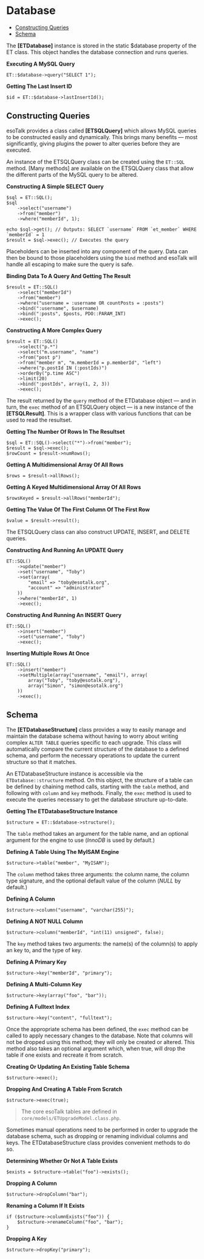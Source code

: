 # Database

- [Constructing Queries](#queries)
- [Schema](#schema)

The **[ETDatabase]** instance is stored in the static $database property of the ET class. This object handles the database connection and runs queries.

**Executing A MySQL Query**

	ET::$database->query("SELECT 1");
	
**Getting The Last Insert ID**

	$id = ET::$database->lastInsertId();

<a name="queries"></a>
## Constructing Queries

esoTalk provides a class called **[ETSQLQuery]** which allows MySQL queries to be constructed easily and dynamically. This brings many benefits — most significantly, giving plugins the power to alter queries before they are executed.

An instance of the ETSQLQuery class can be created using the `ET::SQL` method. [Many methods] are available on the ETSQLQuery class that allow the different parts of the MySQL query to be altered.

**Constructing A Simple SELECT Query**

	$sql = ET::SQL();
	$sql
		->select("username")
		->from("member")
		->where("memberId", 1);
	
	echo $sql->get(); // Outputs: SELECT `username` FROM `et_member` WHERE `memberId` = 1
	$result = $sql->exec(); // Executes the query

Placeholders can be inserted into any component of the query. Data can then be bound to those placeholders using the `bind` method and esoTalk will handle all escaping to make sure the query is safe.

**Binding Data To A Query And Getting The Result**

	$result = ET::SQL()
		->select("memberId")
		->from("member")
		->where("username = :username OR countPosts = :posts")
		->bind(":username", $username)
		->bind(":posts", $posts, PDO::PARAM_INT)
		->exec();
		
**Constructing A More Complex Query**

	$result = ET::SQL()
		->select("p.*")
		->select("m.username", "name")
		->from("post p")
		->from("member m", "m.memberId = p.memberId", "left")
		->where("p.postId IN (:postIds)")
		->orderBy("p.time ASC")
		->limit(20)
		->bind(":postIds", array(1, 2, 3))
		->exec();

The result returned by the `query` method of the ETDatabase object — and in turn, the `exec` method of an ETSQLQuery object — is a new instance of the **[ETSQLResult]**. This is a wrapper class with various functions that can be used to read the resultset.

**Getting The Number Of Rows In The Resultset**

	$sql = ET::SQL()->select("*")->from("member");
	$result = $sql->exec();
	$rowCount = $result->numRows();
	
**Getting A Multidimensional Array Of All Rows**
	
	$rows = $result->allRows();
	
**Getting A Keyed Multidimensional Array Of All Rows**

	$rowsKeyed = $result->allRows("memberId");
	
**Getting The Value Of The First Column Of The First Row**

	$value = $result->result();

The ETSQLQuery class can also construct UPDATE, INSERT, and DELETE queries.

**Constructing And Running An UPDATE Query**

	ET::SQL()
		->update("member")
		->set("username", "Toby")
		->set(array(
			"email" => "toby@esotalk.org",
			"account" => "administrator"
		))
		->where("memberId", 1)
		->exec();
		
**Constructing And Running An INSERT Query**

	ET::SQL()
		->insert("member")
		->set("username", "Toby")
		->exec();
		
**Inserting Multiple Rows At Once**

	ET::SQL()
		->insert("member")
		->setMultiple(array("username", "email"), array(
			array("Toby", "toby@esotalk.org"),
			array("Simon", "simon@esotalk.org")
		))
		->exec();
	
<a name="schema"></a>
## Schema

The **[ETDatabaseStructure]** class provides a way to easily manage and maintain the database schema without having to worry about writing complex `ALTER TABLE` queries specific to each upgrade. This class will automatically compare the current structure of the database to a defined schema, and perform the necessary operations to update the current structure so that it matches.

An ETDatabaseStructure instance is accessible via the `ETDatabase::structure` method. On this object, the structure of a table can be defined by chaining method calls, starting with the `table` method, and following with `column` and `key` methods. Finally, the `exec` method is used to execute the queries necessary to get the database structure up-to-date.

**Getting The ETDatabaseStructure Instance**

	$structure = ET::$database->structure();

The `table` method takes an argument for the table name, and an optional argument for the engine to use (*InnoDB* is used by default.)

**Defining A Table Using The MyISAM Engine**

	$structure->table("member", "MyISAM");

The `column` method takes three arguments: the column name, the column type signature, and the optional default value of the column (*NULL* by default.)

**Defining A Column**

	$structure->column("username", "varchar(255)");
	
**Defining A NOT NULL Column**

	$structure->column("memberId", "int(11) unsigned", false);

The `key` method takes two arguments: the name(s) of the column(s) to apply an key to, and the type of key.

**Defining A Primary Key**

	$structure->key("memberId", "primary");
	
**Defining A Multi-Column Key**

	$structure->key(array("foo", "bar"));
	
**Defining A Fulltext Index**

	$structure->key("content", "fulltext");

Once the appropriate schema has been defined, the `exec` method can be called to apply necessary changes to the database. Note that columns will not be dropped using this method; they will only be created or altered. This method also takes an optional argument which, when true, will drop the table if one exists and recreate it from scratch.

**Creating Or Updating An Existing Table Schema**

	$structure->exec();
	
**Dropping And Creating A Table From Scratch**

	$structure->exec(true);

> The core esoTalk tables are defined in `core/models/ETUpgradeModel.class.php`.

Sometimes manual operations need to be performed in order to upgrade the database schema, such as dropping or renaming individual columns and keys. The ETDatabaseStructure class provides convenient methods to do so.

**Determining Whether Or Not A Table Exists**

	$exists = $structure->table("foo")->exists();

**Dropping A Column**

	$structure->dropColumn("bar");
	
**Renaming a Column If It Exists**

	if ($structure->columnExists("foo")) {
		$structure->renameColumn("foo", "bar");
	}
	
**Dropping A Key**
	
	$structure->dropKey("primary");